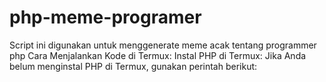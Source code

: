 # php-meme-programer
Script ini digunakan untuk menggenerate meme acak tentang programmer php Cara Menjalankan Kode di Termux: Instal PHP di Termux: Jika Anda belum menginstal PHP di Termux, gunakan perintah berikut:
